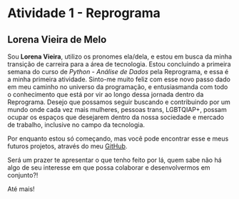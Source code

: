 # Atividade 1 - Reprograma
## Lorena Vieira de Melo

Sou **Lorena Vieira**, utilizo os pronomes ela/dela, e estou em busca da minha transição de carreira para a área de tecnologia. Estou concluindo a primeira semana do curso de *Python - Análise de Dados* pela Reprograma, e essa é a minha primeira atividade. Sinto-me muito feliz com esse novo passo dado em meu caminho no universo da programação, e entusiasmanda com todo o conhecimento que está por vir ao longo dessa jornada dentro da Reprograma. Desejo que possamos seguir buscando e contribuindo por um mundo onde cada vez mais mulheres, pessoas trans, LGBTQIAP+, possam ocupar os espaços que desejarem dentro da nossa sociedade e mercado de trabalho, inclusive no campo da tecnologia.

Por enquanto estou só começando, mas você pode encontrar esse e meus futuros projetos, através do meu [GitHub](https://github.com/lorena-vieira). 

Será um prazer te apresentar o que tenho feito por lá, quem sabe não há algo de seu interesse em que possa colaborar e desenvolvermos em conjunto?!

Até mais!